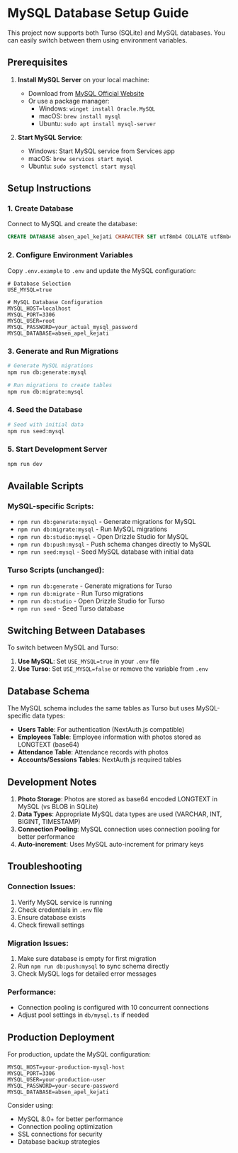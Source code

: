 # MySQL Database Setup Guide

This project now supports both Turso (SQLite) and MySQL databases. You can easily switch between them using environment variables.

## Prerequisites

1. **Install MySQL Server** on your local machine:
   - Download from [MySQL Official Website](https://dev.mysql.com/downloads/)
   - Or use a package manager:
     - Windows: `winget install Oracle.MySQL`
     - macOS: `brew install mysql`
     - Ubuntu: `sudo apt install mysql-server`

2. **Start MySQL Service**:
   - Windows: Start MySQL service from Services app
   - macOS: `brew services start mysql`
   - Ubuntu: `sudo systemctl start mysql`

## Setup Instructions

### 1. Create Database

Connect to MySQL and create the database:

```sql
CREATE DATABASE absen_apel_kejati CHARACTER SET utf8mb4 COLLATE utf8mb4_unicode_ci;
```

### 2. Configure Environment Variables

Copy `.env.example` to `.env` and update the MySQL configuration:

```env
# Database Selection
USE_MYSQL=true

# MySQL Database Configuration
MYSQL_HOST=localhost
MYSQL_PORT=3306
MYSQL_USER=root
MYSQL_PASSWORD=your_actual_mysql_password
MYSQL_DATABASE=absen_apel_kejati
```

### 3. Generate and Run Migrations

```bash
# Generate MySQL migrations
npm run db:generate:mysql

# Run migrations to create tables
npm run db:migrate:mysql
```

### 4. Seed the Database

```bash
# Seed with initial data
npm run seed:mysql
```

### 5. Start Development Server

```bash
npm run dev
```

## Available Scripts

### MySQL-specific Scripts:
- `npm run db:generate:mysql` - Generate migrations for MySQL
- `npm run db:migrate:mysql` - Run MySQL migrations
- `npm run db:studio:mysql` - Open Drizzle Studio for MySQL
- `npm run db:push:mysql` - Push schema changes directly to MySQL
- `npm run seed:mysql` - Seed MySQL database with initial data

### Turso Scripts (unchanged):
- `npm run db:generate` - Generate migrations for Turso
- `npm run db:migrate` - Run Turso migrations
- `npm run db:studio` - Open Drizzle Studio for Turso
- `npm run seed` - Seed Turso database

## Switching Between Databases

To switch between MySQL and Turso:

1. **Use MySQL**: Set `USE_MYSQL=true` in your `.env` file
2. **Use Turso**: Set `USE_MYSQL=false` or remove the variable from `.env`

## Database Schema

The MySQL schema includes the same tables as Turso but uses MySQL-specific data types:

- **Users Table**: For authentication (NextAuth.js compatible)
- **Employees Table**: Employee information with photos stored as LONGTEXT (base64)
- **Attendance Table**: Attendance records with photos
- **Accounts/Sessions Tables**: NextAuth.js required tables

## Development Notes

1. **Photo Storage**: Photos are stored as base64 encoded LONGTEXT in MySQL (vs BLOB in SQLite)
2. **Data Types**: Appropriate MySQL data types are used (VARCHAR, INT, BIGINT, TIMESTAMP)
3. **Connection Pooling**: MySQL connection uses connection pooling for better performance
4. **Auto-increment**: Uses MySQL auto-increment for primary keys

## Troubleshooting

### Connection Issues:
1. Verify MySQL service is running
2. Check credentials in `.env` file
3. Ensure database exists
4. Check firewall settings

### Migration Issues:
1. Make sure database is empty for first migration
2. Run `npm run db:push:mysql` to sync schema directly
3. Check MySQL logs for detailed error messages

### Performance:
- Connection pooling is configured with 10 concurrent connections
- Adjust pool settings in `db/mysql.ts` if needed

## Production Deployment

For production, update the MySQL configuration:

```env
MYSQL_HOST=your-production-mysql-host
MYSQL_PORT=3306
MYSQL_USER=your-production-user
MYSQL_PASSWORD=your-secure-password
MYSQL_DATABASE=absen_apel_kejati
```

Consider using:
- MySQL 8.0+ for better performance
- Connection pooling optimization
- SSL connections for security
- Database backup strategies

